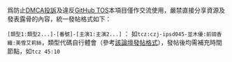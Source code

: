 爲防止[DMCA投訴](https://help.github.com/en/github/site-policy/dmca-takedown-policy)及違反[GitHub TOS](https://help.github.com/en/github/site-policy/github-terms-of-service)本項目僅作交流使用，嚴禁直接分享資源及發表露骨的內容，統一發帖格式如下：

`[類型1:類型2...]-[番號]-[主演1:主演2...]` ： 如`tcz:czj-ipsd045-並木優:前田香織:美雪艾莉絲`，類型代碼自行體會（參考[該論壇發帖格式](http://playno1.com/thread-180060-125-1.html)），發帖後均需補充時間節點，如`tcz 45:10`
